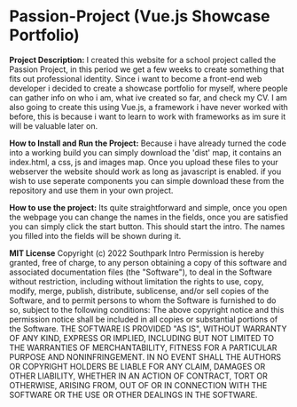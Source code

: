 # Passion-Project (Vue.js Showcase Portfolio)
**Project Description:**
I created this website for a school project called the Passion Project, in this period we get a few weeks to create something that fits out professional identity.
Since i want to become a front-end web developer i decided to create a showcase portfolio for myself, where people can gather info on who i am, what ive created so far, and check my CV. I am also going to create this using Vue.js, a framework i have never worked with before, this is because i want to learn to work with frameworks as im sure it will be valuable later on.

**How to Install and Run the Project:**
Because i have already turned the code into a working build you can simply download the 'dist' map, it contains an index.html, a css, js and images map. Once you upload these files to your webserver the website should work as long as javascript is enabled. if you wish to use seperate components you can simple download these from the repository and use them in your own project.

**How to use the project:**
Its quite straightforward and simple, once you open the webpage you can change the names in the fields, once you are satisfied you can simply click the start button. This should start the intro. The names you filled into the fields will be shown during it.

**MIT License**
Copyright (c) 2022 Southpark Intro
Permission is hereby granted, free of charge, to any person obtaining a copy
of this software and associated documentation files (the "Software"), to deal
in the Software without restriction, including without limitation the rights
to use, copy, modify, merge, publish, distribute, sublicense, and/or sell
copies of the Software, and to permit persons to whom the Software is
furnished to do so, subject to the following conditions:
The above copyright notice and this permission notice shall be included in all
copies or substantial portions of the Software.
THE SOFTWARE IS PROVIDED "AS IS", WITHOUT WARRANTY OF ANY KIND, EXPRESS OR
IMPLIED, INCLUDING BUT NOT LIMITED TO THE WARRANTIES OF MERCHANTABILITY,
FITNESS FOR A PARTICULAR PURPOSE AND NONINFRINGEMENT. IN NO EVENT SHALL THE
AUTHORS OR COPYRIGHT HOLDERS BE LIABLE FOR ANY CLAIM, DAMAGES OR OTHER
LIABILITY, WHETHER IN AN ACTION OF CONTRACT, TORT OR OTHERWISE, ARISING FROM,
OUT OF OR IN CONNECTION WITH THE SOFTWARE OR THE USE OR OTHER DEALINGS IN THE
SOFTWARE.
